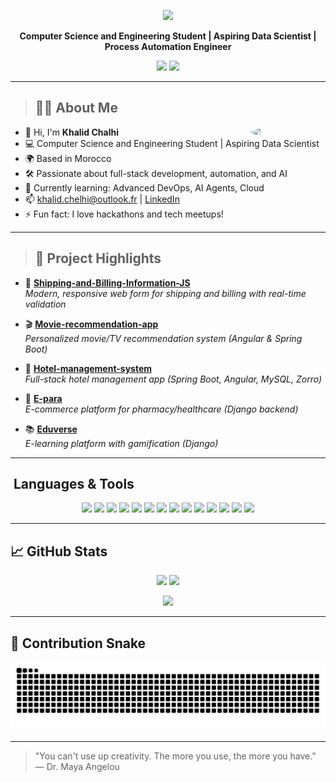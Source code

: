 <!-- Animated Header Banner -->
<p align="center">
  <img src="https://capsule-render.vercel.app/api?type=waving&color=gradient&height=120&section=header&text=Hi%20I'm%20Khalid%20Chalhi!&fontSize=35&animation=fadeIn" />
</p>

<p align="center">
  <b>Computer Science and Engineering Student | Aspiring Data Scientist | Process Automation Engineer</b>
</p>

<!-- Social Icons Row -->
<p align="center">
  <a href="https://www.linkedin.com/in/khalid-chalhi/"><img src="https://cdn.jsdelivr.net/gh/devicons/devicon/icons/linkedin/linkedin-original.svg" width="40" /></a>
  <a href="mailto:khalid.chelhi@outlook.fr"><img src="https://cdn.jsdelivr.net/gh/devicons/devicon/icons/google/google-original.svg" width="40" /></a>
</p>

---

> ## 🧑‍💻 About Me

<img align="right" src="https://avatars.githubusercontent.com/u/134404057?v=4" width="120" style="border-radius:50%;margin-left:20px;"/>

- 👋 Hi, I'm **Khalid Chalhi**
- 💻 Computer Science and Engineering Student | Aspiring Data Scientist
- 🌍 Based in Morocco
- 🛠️ Passionate about full-stack development, automation, and AI
- 🌱 Currently learning: Advanced DevOps, AI Agents, Cloud
- 📫 [khalid.chelhi@outlook.fr](mailto:khalid.chelhi@outlook.fr) | [LinkedIn](https://www.linkedin.com/in/khalid-chalhi/)
- ⚡ Fun fact: I love hackathons and tech meetups!

---

> ## 🚀 Project Highlights

- 📝 [**Shipping-and-Billing-Information-JS**](https://github.com/kahliidc3/Shipping-and-Billing-Information-JS)  
  _Modern, responsive web form for shipping and billing with real-time validation_

- 🎬 [**Movie-recommendation-app**](https://github.com/kahliidc3/Movie-recommendation-app)  
  _Personalized movie/TV recommendation system (Angular & Spring Boot)_

- 🏨 [**Hotel-management-system**](https://github.com/kahliidc3/Hotel-management-system)  
  _Full-stack hotel management app (Spring Boot, Angular, MySQL, Zorro)_

- 🛒 [**E-para**](https://github.com/kahliidc3/E-para)  
  _E-commerce platform for pharmacy/healthcare (Django backend)_

- 📚 [**Eduverse**](https://github.com/kahliidc3/Eduverse)  
  _E-learning platform with gamification (Django)_

---

## ️ Languages & Tools
<p align="center">
  <img src="https://cdn.jsdelivr.net/gh/devicons/devicon/icons/python/python-original.svg" width="40"/>
  <img src="https://cdn.jsdelivr.net/gh/devicons/devicon/icons/javascript/javascript-original.svg" width="40"/>
  <img src="https://cdn.jsdelivr.net/gh/devicons/devicon/icons/typescript/typescript-original.svg" width="40"/>
  <img src="https://cdn.jsdelivr.net/gh/devicons/devicon/icons/angularjs/angularjs-original.svg" width="40"/>
  <img src="https://cdn.jsdelivr.net/gh/devicons/devicon/icons/docker/docker-original.svg" width="40"/>
  <img src="https://cdn.jsdelivr.net/gh/devicons/devicon/icons/postgresql/postgresql-original.svg" width="40"/>
  <img src="https://cdn.jsdelivr.net/gh/devicons/devicon/icons/mysql/mysql-original.svg" width="40"/>
  <img src="https://cdn.jsdelivr.net/gh/devicons/devicon/icons/fastapi/fastapi-original.svg" width="40"/>
  <img src="https://cdn.jsdelivr.net/gh/devicons/devicon/icons/github/github-original.svg" width="40"/>
  <img src="https://cdn.jsdelivr.net/gh/devicons/devicon/icons/kubernetes/kubernetes-plain.svg" width="40"/>
  <img src="https://cdn.jsdelivr.net/gh/devicons/devicon/icons/redis/redis-original.svg" width="40"/>
  <img src="https://cdn.jsdelivr.net/gh/devicons/devicon/icons/c/c-original.svg" width="40"/>
  <img src="https://cdn.jsdelivr.net/gh/devicons/devicon/icons/cplusplus/cplusplus-original.svg" width="40"/>
  <img src="https://cdn.jsdelivr.net/gh/devicons/devicon/icons/java/java-original.svg" width="40"/>
</p>

---

## 📈 GitHub Stats
<p align="center">
  <img src="https://github-readme-stats.vercel.app/api?username=kahliidc3&show_icons=true&theme=radical" width="350"/>
  <img src="https://streak-stats.demolab.com?user=kahliidc3&theme=radical" width="350"/>
</p>
<p align="center">
  <img src="https://github-readme-stats.vercel.app/api/top-langs/?username=kahliidc3&layout=compact" width="350"/>
</p>

---

## 🐍 Contribution Snake
<p align="center">
  <img src="https://github.com/kahliidc3/kahliidc3/blob/output/github-contribution-grid-snake.svg" alt="snake gif"/>
</p>

---

> "You can't use up creativity. The more you use, the more you have."  
> — Dr. Maya Angelou

<!--
**kahliidc3/kahliidc3** is a ✨ _special_ ✨ repository because its `README.md` (this file) appears on your GitHub profile.
-->
